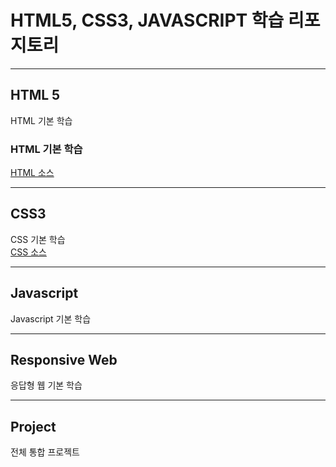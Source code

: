 # HTML5, CSS3, JAVASCRIPT 학습 리포지토리

------------------------

## HTML 5
HTML 기본 학습

### HTML 기본 학습
[HTML 소스](01_HTML)

------------------------

## CSS3
CSS 기본 학습    
[CSS 소스](02_CSS)

------------------------

## Javascript
Javascript 기본 학습

------------------------

## Responsive Web
응답형 웹 기본 학습

------------------------

## Project
전체 통합 프로젝트
